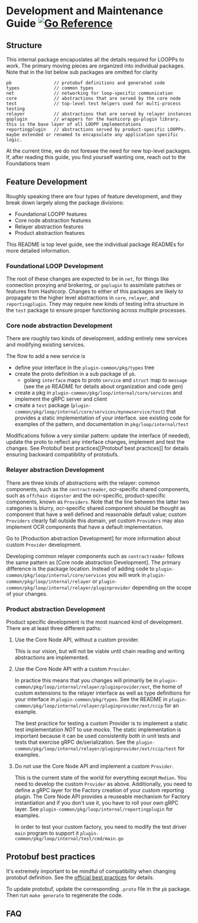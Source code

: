 # Development and Maintenance Guide [![Go Reference](https://pkg.go.dev/badge/github.com/goplugin/plugin-common/pkg/loop/internal.svg)](https://pkg.go.dev/github.com/goplugin/plugin-common/pkg/loop/internal)


## Structure

This internal package encapuslates all the details required for LOOPPs to work. The primary moving pieces are organized into individual packages. Note that in the list below sub packages are omitted for clarity

```
pb                // protobuf definitions and generated code 
types             // common types
net               // networking for loop-specific communication
core              // abstractions that are served by the core node
test              // top-level test helpers used for multi-process testing
relayer           // abstractions that are served by relayer instances
goplugin          // wrappers for the hashicorp go-plugin library. this is the base layer of all LOOPP implementations
reportingplugin   // abstractions served by product-specific LOOPPs. maybe extended or renamed to encapsulate any application specific logic.
```

At the current time, we do not foresee the need for new top-level packages. If, after reading this guide, you find yourself wanting one, reach out to the Foundations team

## Feature Development

Roughly speaking there are four types of feature development, and they break down largely along the package divisions:
- Foundational LOOPP features 
- Core node abstraction features
- Relayer abstraction features
- Product abstraction features

This README is top level guide, see the individual package READMEs for more detailed information.

### Foundational LOOP Development

The root of these changes are expected to be in `net`, for things like connection proxying and brokering, or `goplugin` to assimilate patches or features from Hashicorp. Changes to either of this packages are likely
to propagate to the higher level abstractions in `core`, `relayer`, and `reportingplugin`. They may require new kinds of testing infra structure in the `test` package to ensure proper functioning across multiple processes.

### Core node abstraction Development

There are roughly two kinds of development, adding entirely new services and modifying existing services.

The flow to add a new service is 
- define your interface in the `plugin-common/pkg/types` tree 
- create the proto definition in a sub package of `pb`. 
    - golang `interface` maps to proto `service` and `struct` map to `message` (see the `pb` README for details about organization and code gen)
- create a pkg in `plugin-common/pkg/loop/internal/core/services` and implement the gRPC server and client
- create a `test` package (`plugin-common/pkg/loop/internal/core/services/mynewservice/test`) that provides a static implementation of your interface. see existing code for examples of the pattern, and documentation in `pkg/loop/internal/test`

Modifications follow a very similar pattern: update the interface (if needed), update the proto to reflect any interface changes, implement and test the changes. See Protobuf best practices[[Protobuf best practices]]
for details ensuring backward compatibility of protobufs.

### Relayer abstraction Development

There are three kinds of abstractions with the relayer: common components, such as the `contractreader`, ocr-specific shared components, such as `offchain digester` and the ocr-specific, product-specific components, known as `Providers`. Note that the line between the latter two categories is blurry, ocr-specific shared component should be thought as component that have a well defined and reasonable default value; custom `Providers` clearly fall outside this domain, yet custom `Providers` may also implement OCR components that have a default implementation.

Go to [Production abstraction Development] for more information about custom `Provider` development.

Developing common relayer components such as `contractreader` follows the same pattern as [Core node abstraction Development]. The primary difference is the package location. Instead of adding code to `plugin-common/pkg/loop/internal/core/services` you will work in `plugin-common/pkg/loop/internal/relayer` or `plugin-common/pkg/loop/internal/relayer/pluginprovider` depending on the scope of your changes.

### Product abstraction Development

Product specific development is the most nuanced kind of development. There are at least three different paths:

1. Use the Core Node API, without a custom provider.

    This is our vision, but will not be viable until chain reading and writing abstractions are implemented.

2. Use the Core Node API with a custom `Provider`.

    In practice this means that you changes will primarily be in `plugin-common/pkg/loop/internal/relayer/pluginprovider/ext`, the home of custom extensions to the relayer interface as well as type definitions for your interface in `plugin-common/pkg/types`. See the README in `plugin-common/pkg/loop/internal/relayer/pluginprovider/ext/ccip` for an example. 
    
    The best practice for testing a custom Provider is to implement a static test implementation *NOT* to use mocks. The static implementation is important because it can be used consistently both in unit tests and tests that exercise gRPC de/serialization. See the `plugin-common/pkg/loop/internal/relayer/pluginprovider/ext/ccip/test` for examples. 

3. Do not use the Core Node API and implement a custom `Provider`.

    This is the current state of the world for everything except `Median`. You need to develop the custom `Provider` as above. Additionally, you need to define a gRPC layer for the Factory creation of your custom reporting plugin. The Core Node API provides a reuseable mechanism for Factory instantiation and if you don't use it, you have to roll your own gRPC layer. See `plugin-common/pkg/loop/internal/reportingplugin` for examples.

    In order to test your custom factory, you need to modify the test driver `main` program to support it  `plugin-common/pkg/loop/internal/test/cmd/main.go`

## Protobuf best practices


It's extremely important to be mindful of compatibility when changing protobuf definition. See the [official best practices](https://protobuf.dev/programming-guides/dos-donts/) for details.

To update protobuf, update the corresponding `.proto` file in the `pb` package. Then run `make generate` to regenerate the code.

## FAQ 